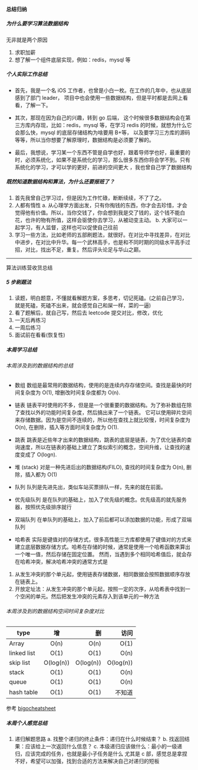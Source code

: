 #### 总结归纳
##### 为什么要学习算法数据结构
无非就是两个原因
1. 求职加薪
2. 想了解一个组件底层实现，例如：redis，mysql 等

##### 个人实际工作总结
* 首先，我是一个名 iOS 工作者，也曾是小白一枚。在工作的几年中，也从底层感到了部门 leader，
项目中也会使用一些数据结构，但是平时都是去网上看看，了解一下。

* 其次，那现在因为自己的兴趣，转到 go 后端，
这个时候很多数据结构会在第三方库内存现，比如：redis，mysql 等，在学习 redis 的时候，就想为什么它会那么快，mysql 的底层存储结构为啥要用 B+等，
以及要学习三方库的源码等等，所以当你想要了解原理时，数据结构是必须要了解的。

* 最后，我想说，学习某一个东西不管是自学也好，跟着导师学也好，最重要的时，必须系统化，如果不是系统化的学习，那么很多东西你将会学不到。只有系统化的学习，才可以学的更好，前进的空间更大
，我也曾自己学了数据结构

##### 既然知道数据结构和算法，为什么还要报班了？
1. 首先我曾自己学习过，但是因为工作忙碌，断断续续，不了了之。
2. 人都有惰性
   a. 从心理学方面出发，只有你掏钱的东西，你才会去珍惜，才会觉得他有价值。所以，当你交钱了，你会想到我是交了钱的，这个钱不能白花，也许的物有所值，这样会驱使你去学习，从被动变主动。
   b. 大家可以一起学习，有人监督，这样也可以促使自己往前
3. 学习一些方法，比如老师的五部刷题法，就很好。在对比中寻找差异，在对比中进步，在对比中升华。每一个武林高手，也是和不同时期的同级水平高手过招，对比，找出不足，重复。然后评头论足与华山之巅。

-----

算法训练营收货总结

##### 5 步刷题法
1. 读题，明白题意，不懂就看解题方案，多思考，切记死磕。(之前自己学习，就是死磕，死磕不出来，就会感觉自己和屎一样，菜的一逼)
2. 看了题解后，就自己写，然后去 leetcode 提交对比，修改，优化
3. 一天后再练习
4. 一周后练习
5. 面试前在看看(恢复性)

##### 本周学习总结
###### 本周涉及到的数据结构的总结
* 数组
数组是最常用的数据结构，使用的是连续内存存储空间。查找是最快的时间复杂度为 O(1), 增删改时间复杂度都为 O(n).

* 链表
链表平时使用的不多，但是是一个很重要的数据结构。为了弥补数组在除了查找以外的功能时间复杂度，然后搞出来了一个链表。
它可以使用碎片空间来存储数据。因为是空间不连续的，所以他在查找上就比较慢，时间复杂度为 O(n), 在删除，插入等方面时间复杂度为 O(1).

* 跳表
跳表是近些年才出来的数据结构，跳表的底层是链表，为了优化链表的查询速度，所以在链表的基础上建立了类似索引的概念，空间升维，让查找的速度变成了 O(logn).

* 堆 (stack)
对是一种先进后出的数据结构(FILO), 查找的时间复杂度为 O(n), 删除，插入都为 O(1)

* 队列
队列是先进先出，类似车站买票排队一样，先来的就在前面。

* 优先级队列
是在队列的基础上，加入了优先级的概念。优先级高的就先服务器，按照优先级排序就行

* 双端队列
在单队列的基础上，加入了前后都可以添加数据的功能，形成了双端队列

* 哈希表
实际是键值对的存储方式，很多高性能三方库都使用了键值对的方式来建立底层数据存储方式。哈希在存储的时候，通常是使用一个哈希函数来算出一个唯一值，然后存储在固定位置。
然而，当遇到多个相同哈希值后，就会存在哈希冲突，解决哈希冲突的通常方式是
1. 从发生冲突的那个单元起，使用链表存储数据，相同数据会按照数据顺序存放在链表上。
2. 开放定址法：从发生冲突的那个单元起，按照一定的次序，从哈希表中找到一个空闲的单元。然后把发生冲突的元素存入到该单元的一种方法

###### 本周涉及到的数据结构空间时间复杂度对比 
|type|增|删|访问|
|----|:----:|----:|----:|
| Array | O(n) | O(n) | O(1) |
| linked list | O(1) | O(1) | O(n) |
| skip list | O(log(n)) | O(log(n)) | O(log(n)) |
| stack | O(1) | O(1) | O(n) |
| queue | O(1) | O(1) | O(n) |
| hash table | O(1) | O(1) | 不知道 |
参考 [bigocheatsheet](https://www.bigocheatsheet.com)

##### 本周个人感觉总结
1. 递归解题思路
    a. 找整个递归的终止条件：递归在什么时候结束？
    b. 找返回结果：应该给上一次返回什么信息？
    c. 本级递归应该做什么：最小的一级递归，应该完成的任务，也就是最小子任务是什么
尤其是 c 部，感觉总是拿捏不好，希望可以加强，找到合适的方法来解决自己对递归的短板